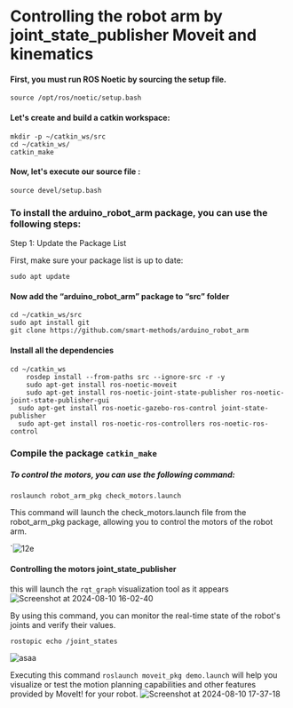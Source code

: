 # Controlling the robot arm by joint_state_publisher Moveit and kinematics
#### First, you must run ROS Noetic by sourcing the setup file.

```
source /opt/ros/noetic/setup.bash
```
#### Let's create and build a catkin workspace:

```
mkdir -p ~/catkin_ws/src
cd ~/catkin_ws/
catkin_make
```
#### Now, let's execute our source file :
```
source devel/setup.bash
```

### To install the arduino_robot_arm package, you can use the following steps:
Step 1: Update the Package List

First, make sure your package list is up to date:
```
sudo apt update
```
#### Now add the “arduino_robot_arm” package to “src” folder

```
cd ~/catkin_ws/src
sudo apt install git
git clone https://github.com/smart-methods/arduino_robot_arm 
```
#### Install all the dependencies

```
cd ~/catkin_ws
	rosdep install --from-paths src --ignore-src -r -y
	sudo apt-get install ros-noetic-moveit
	sudo apt-get install ros-noetic-joint-state-publisher ros-noetic-joint-state-publisher-gui
  sudo apt-get install ros-noetic-gazebo-ros-control joint-state-publisher
  sudo apt-get install ros-noetic-ros-controllers ros-noetic-ros-control
```

### Compile the package ```catkin_make```

##### To control the motors, you can use the following command:

```
roslaunch robot_arm_pkg check_motors.launch
```

This command will launch the check_motors.launch file from the robot_arm_pkg package, allowing you to control the motors of the robot arm.

`![12e](https://github.com/user-attachments/assets/83543639-f350-4b03-a122-8660e3009d6c)

#### Controlling the motors joint_state_publisher

this will launch the ```rqt_graph``` visualization tool as it appears
![Screenshot at 2024-08-10 16-02-40](https://github.com/user-attachments/assets/39546170-b0f5-4b57-8d9f-d7f12855ac12)

By using this command, you can monitor the real-time state of the robot's joints and verify their values.
```
rostopic echo /joint_states
```
![asaa](https://github.com/user-attachments/assets/d6d2616d-fccd-484e-ba08-1c15744d7fee)

Executing this command ```roslaunch moveit_pkg demo.launch```   will help you visualize or test the motion planning capabilities and other features provided by MoveIt! for your robot.
![Screenshot at 2024-08-10 17-37-18](https://github.com/user-attachments/assets/d6b52fe4-490a-4f26-beae-0c68eed711d1)



























